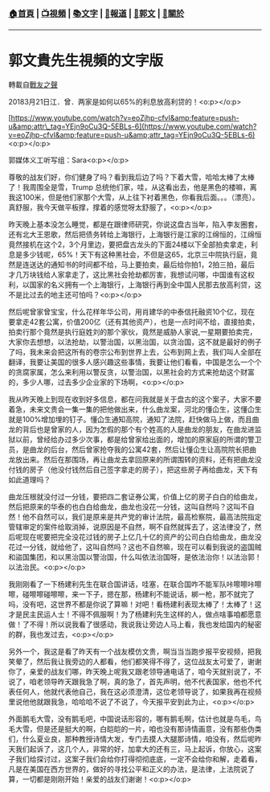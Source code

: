 ###  [:house:首頁](https://github.com/ourhimalayas/home) | [:tv:視頻](https://github.com/ourhimalayas/videos) | [:books:文字](https://github.com/ourhimalayas/txt) | [:newspaper:報道](https://github.com/ourhimalayas/news) | [:eagle:郭文](https://github.com/ourhimalayas/guomedia) | [:pray:關於](https://github.com/ourhimalayas/home/tree/master/about)
---
# 郭文貴先生視頻的文字版
轉載自[戰友之聲](http://littleantvoice.blogspot.com)

20183月21日江．曾．两家是如何以65%的利息放高利贷的！<o:p></o:p>



[https://www.youtube.com/watch?v=eoZjhp-cfvI&amp;feature=push-u&amp;attr\_tag=YEjn9oCu3Q-5EBLs-6](https://www.youtube.com/watch?v=eoZjhp-cfvI&amp;feature=push-u&amp;attr_tag=YEjn9oCu3Q-5EBLs-6)<o:p></o:p>



郭媒体义工听写组：Sara<o:p></o:p>



尊敬的战友们好，你们健身了吗？看到我后边了吗？下着大雪，哈哈太棒了太棒了！我周围全是雪，Trump&nbsp;总统他们家，哇，从这看出去，他是黑色的楼嘛，离我这100米，但是他们家那个大雪，从上往下衬着黑色，你看我后面。。。（漂亮）。真舒服，我今天做平板撑，撑着的感觉呀太舒服了，<o:p></o:p>



昨天晚上基本没怎么睡觉，都是在跟律师研究，你说这盘古当年，陷入李友圈套，还有北大王恩歌，然后把债务转给上海银行，上海银行是江家的江绵恒的，江绵恒竟然接机在这个2，3个月里边，要把盘古龙头的下面24楼以下全部拍卖拿走，利息是多少钱呢，65%！天下有这种黑社会，不但是这65，北京三中院执行庭，竟然是连送达的通知书的时间都不给，马上要拍卖，最后给你拍1，2拍三拍，最后才几万块钱给人家拿走了，这比黑社会抢劫都厉害，我想试问哪，中国谁有这权利，以国家的名义拥有一个上海银行，上海银行再到全中国人民那去放高利贷，这不是比过去的地主还可怕吗？<o:p></o:p>



然后呢曾家曾宝宝，什么花样年华公司，用肖建华的中泰信托融资10个亿，现在要拿走42套公寓，价值200亿（还有其他资产），也是一点时间不给，直接拍卖，拍卖行那个竟然是执行庭姓刘的那个家伙，竟然是威胁人家说,一星期要拍卖完，大家你去想想，以法抢劫，以警治国，以黑治国，以贪治国，这不就是最好的例子了吗，我未来会把这所有的卷宗公布到世界上去，公布到网上去，我们叫人全部在翻译，我要让美国的很多人感兴趣这些事情，我要让他们看看，中国是怎么一个个的贪腐家属，怎么来利用以警反贪，以警治国，以黑社会的方式来抢劫这个财富的，多少人哪，过去多少企业家的下场啊，<o:p></o:p>



我从昨天晚上到现在收到好多信息，都在问我就是关于盘古的这个案子，大家不要着急，未来文贵会一集一集的把他做出来，什么曲龙案，河北的懂仚生，这懂仚生就是100%增加埋的钉子。懂仚生通知高院，通知了法院，赶快做马上做，而且曲龙的背后也是曾家的人，因为怎假的那个有个姓高的人是曲龙的朋友，在曲龙进监狱以前，曾经给办过多少次事，都是给曾家给出面的，增加的原家庭的所谓的警卫员，是曲龙的后台，然后曾家抢夺我的公寓42套，然后让懂仚生让高院院长把曲龙放出来。然后在那围场，再让曲龙去拿回原来的所谓围转的资料，还有把曲龙没付钱的房子（他没付钱然后自己签字拿走的房子），把这些房子再给曲龙，天下有如此道理吗？



曲龙压根就没付过一分钱，要把四二套证券公寓，价值上亿的房子白白的给曲龙，然后把原来的华泰的也白白给曲龙，曲龙也没花一分钱，这叫自然吗？这叫不自然！他不自然可以，我们是原来是共产党的审计法院，最高检察院，最高法院指定管辖审定的案件给取消掉，说原因是不自然，啊不自然就挥去了，这法律没了，然后呢现在呢要把完全没花过钱的房子上亿几十亿的资产的公司白白给曲龙，曲龙没花过一分钱，就给他了，这叫自然吗？这也不自然嘛，现在可以看到我说的盗国贼和盜国集团，和以黑治国以警治国，什么叫依法治国呀，是依法治你！以法治郭！以法治民。<o:p></o:p>



我刚刚看了一下杨建利先生在联合国讲话，哇塞，在联合国咋不能军队咔嚓嚓咔嚓嚓，碰嚓嚓碰嚓嚓，来一下子，摁在那，杨建利不能说话，梆一枪，那不就完了吗，没有吧，这世界不都是你说了算嘛！对吧！看杨建利表现太棒了！太棒了！这才是民主民运人士！不得不佩服啊！为了杨建利先生这样的人，做点啥事咱都愿意做！了不得！所以说我看了很感动，我说我让旁边人马上看，我也发给国内的秘密的群，我也发过去，<o:p></o:p>



另外一个，我这是看了昨天有一个战友模仿文贵，啊当当当跑步报平安视频，把我笑晕了，然后我让我旁边的人都看，他们都笑得不得了，这位战友太可爱了，谢谢你了，亲爱的战友们哪，昨天晚上呢我又跟老领导通电话了，咱今天就别说了，不说了，咱老领导昨天跟我急了啊，真的急了，首先声明，他不代表国家，他也不代表任何人，他就代表他自己，我在这必须澄清，这位老领导说了，如果我再在视频里说他他就跟我急，哈哈哈不说了不说了，今天报平安到此为止，<o:p></o:p>



外面鹅毛大雪，没有鹅毛吧，中国说话形容的，哪有鹅毛啊，估计也就是鸟毛，鸟毛大雪，但是还是挺大的啊，白皑皑的一片，咱也没有那诗情画意，没有那些伪类们，什么夏业良，那种教授诗情大发，专门去摸人大腿那诗情，咱没有，然后呢昨天我们起诉了，这几个人，非常的好，加拿大的还有三，马上起诉，你放心，这案子我们给探讨过，这案子我们会给你打得彻彻底底，一定不会给你和解，走着看，凡是在美国在西方世界的，做好的寻找公平和正义的办法，是法律，上法院说了算，一切都是刚刚开始！亲爱的战友们谢谢！<o:p></o:p>
  
<u></u><sub></sub><sup></sup><strike></strike>